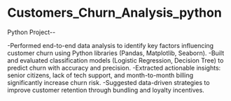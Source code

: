 # Customers_Churn_Analysis_python

Python Project--

-Performed end-to-end data analysis to identify key factors influencing customer churn using Python libraries (Pandas, Matplotlib, Seaborn).
-Built and evaluated classification models (Logistic Regression, Decision Tree) to predict churn with accuracy and precision.
-Extracted actionable insights: senior citizens, lack of tech support, and month-to-month billing significantly increase churn risk.
-Suggested data-driven strategies to improve customer retention through bundling and loyalty incentives.

